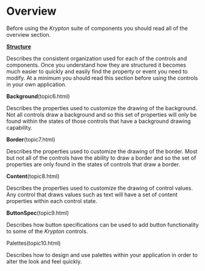 # Overview

Before using the *Krypton* suite of components you should read all of the overview section.

[**Structure**](structure.md)   

Describes the consistent organization used for each of the controls and components. Once you understand how they are structured it becomes much easier to quickly and easily find the property or event you need to modify. At a minimum you should read this section before using the controls in your own application.

**Background**(topic6.html)   

Describes the properties used to customize the drawing of the background. Not all controls draw a background and so this set of properties will only be found within the states of those controls that have a background drawing capability.

**Border**(topic7.html)

Describes the properties used to customize the drawing of the border. Most but not all of the controls have the ability to draw a border and so the set of properties are only found in the states of controls that draw a border.

**Content**(topic8.html)

Describes the properties used to customize the drawing of control values. Any control that draws values such as text will have a set of content properties within each control state.

**ButtonSpec**(topic9.html)

Describes how button specifications can be used to add button functionality to some of the *Krypton* controls.

Palettes(topic10.html)  

Describes how to design and use palettes within your application in order to alter the look and feel quickly.
